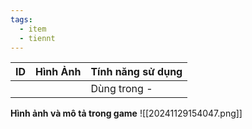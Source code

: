 ```yaml
---
tags:
  - item
  - tiennt
---
```


| ID  | Hình Ảnh | Tính năng sử dụng |
| --- | -------- | ----------------- |
|     |          | Dùng trong -      |
**Hình ảnh và mô tả trong game**
![[20241129154047.png]]